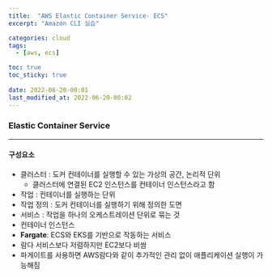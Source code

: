 ```yaml
---
title:  "AWS Elastic Container Service- ECS"
excerpt: "Amazon CLI 실습"

categories: cloud
tags:
  - [aws, ecs]

toc: true
toc_sticky: true
 
date: 2022-06-20-00:01
last_modified_at: 2022-06-20-00:02
---
```


### Elastic Container Service
* * *
#### 구성요소
- 클러스터 : 도커 컨테이너를 실행할 수 있는 가상의 공간, 논리적 단위
  - 클러스터에 연결된 EC2 인스턴스를 컨테이너 인스턴스라고 함
- 작업 : 컨테이너를 실행하는 단위
- 작업 정의 : 도커 컨테이너를 실행하기 위해 정의한 도면
- 서비스 : 작업을 하나의 오케스트레이션 단위로 묶는 것
- 컨테이너 인스턴스 
- **Fargate**: ECS와 EKS를 기반으로 작동하는 서비스
- 람다 서비스보다 저렴하지만 EC2보다 비쌈
- 파게이트를 사용하면 AWS람다와 같이 추가적인 관리 없이 애플리케이션 실행이 가능해짐
